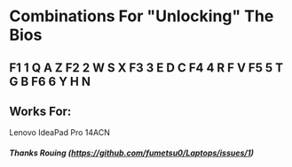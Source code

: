 # Combinations For "Unlocking" The Bios

## F1 1 Q A Z F2 2 W S X F3 3 E D C F4 4 R F V F5 5 T G B F6 6 Y H N

## Works For:

Lenovo IdeaPad Pro 14ACN

##### Thanks Rouing (https://github.com/fumetsu0/Laptops/issues/1)